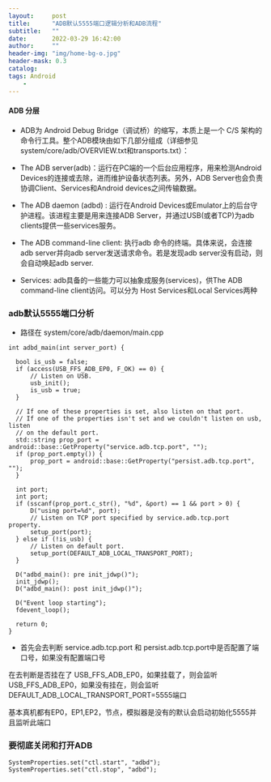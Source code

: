 ```yaml
---
layout:     post
title:      "ADB默认5555端口逻辑分析和ADB流程"
subtitle:   ""
date:       2022-03-29 16:42:00
author:     ""
header-img: "img/home-bg-o.jpg"
header-mask: 0.3
catalog:
tags: Android
    -
---
```


#### ADB 分层

 - ADB为 Android Debug Bridge（调试桥）的缩写，本质上是一个 C/S 架构的命令行工具。整个ADB模块由如下几部分组成（详细参见system/core/adb/OVERVIEW.txt和transports.txt）：

 - The ADB server(adb)：运行在PC端的一个后台应用程序，用来检测Android Devices的连接或去除，进而维护设备状态列表。另外，ADB Server也会负责协调Client、Services和Android devices之间传输数据。
 - The ADB daemon (adbd) : 运行在Android Devices或Emulator上的后台守护进程。该进程主要是用来连接ADB Server，并通过USB(或者TCP)为adb clients提供一些services服务。
 - The ADB command-line client: 执行adb 命令的终端。具体来说，会连接adb server并向adb server发送请求命令。若是发现adb server没有启动，则会自动唤起adb server.
 - Services: adb具备的一些能力可以抽象成服务(services)，供The ADB command-line client访问。可以分为 Host Services和Local Services两种


### adb默认5555端口分析

  - 路径在 system/core/adb/daemon/main.cpp

  ```
  int adbd_main(int server_port) {
  
    bool is_usb = false;
    if (access(USB_FFS_ADB_EP0, F_OK) == 0) {
        // Listen on USB.
        usb_init();
        is_usb = true;
    }

    // If one of these properties is set, also listen on that port.
    // If one of the properties isn't set and we couldn't listen on usb, listen
    // on the default port.
    std::string prop_port = android::base::GetProperty("service.adb.tcp.port", "");
    if (prop_port.empty()) {
        prop_port = android::base::GetProperty("persist.adb.tcp.port", "");
    }

    int port;
    int port;
    if (sscanf(prop_port.c_str(), "%d", &port) == 1 && port > 0) {
        D("using port=%d", port);
        // Listen on TCP port specified by service.adb.tcp.port property.
        setup_port(port);
    } else if (!is_usb) {
        // Listen on default port.
        setup_port(DEFAULT_ADB_LOCAL_TRANSPORT_PORT);
    }

    D("adbd_main(): pre init_jdwp()");
    init_jdwp();
    D("adbd_main(): post init_jdwp()");

    D("Event loop starting");
    fdevent_loop();

    return 0;
}
 ```


- 首先会去判断  service.adb.tcp.port  和  persist.adb.tcp.port中是否配置了端口号，如果没有配置端口号

在去判断是否挂在了 USB_FFS_ADB_EP0，如果挂载了，则会监听 USB_FFS_ADB_EP0，如果没有挂在，则会监听 DEFAULT_ADB_LOCAL_TRANSPORT_PORT=5555端口

基本真机都有EP0，EP1,EP2，节点，模拟器是没有的默认会启动初始化5555并且监听此端口

### 要彻底关闭和打开ADB

  
  ```
SystemProperties.set("ctl.start", "adbd");    SystemProperties.set("ctl.stop", "adbd");
  ```

